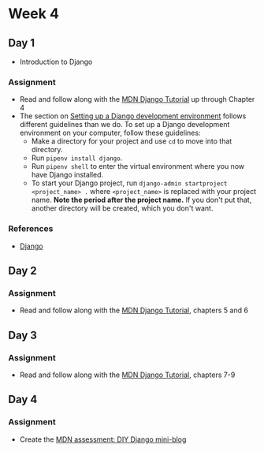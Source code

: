 # Week 4

## Day 1

- Introduction to Django

### Assignment

- Read and follow along with the [MDN Django Tutorial](https://developer.mozilla.org/en-US/docs/Learn/Server-side/Django) up through Chapter 4
- The section on [Setting up a Django development environment](https://developer.mozilla.org/en-US/docs/Learn/Server-side/Django/development_environment) follows different guidelines than we do. To set up a Django development environment on your computer, follow these guidelines:
  - Make a directory for your project and use `cd` to move into that directory.
  - Run `pipenv install django`.
  - Run `pipenv shell` to enter the virtual environment where you now have Django installed.
  - To start your Django project, run `django-admin startproject <project_name> .` where `<project_name>` is replaced with your project name. **Note the period after the project name.** If you don't put that, another directory will be created, which you don't want.

### References

- [Django](https://djangoproject.com/)

## Day 2

### Assignment

- Read and follow along with the [MDN Django Tutorial](https://developer.mozilla.org/en-US/docs/Learn/Server-side/Django), chapters 5 and 6

## Day 3

### Assignment

- Read and follow along with the [MDN Django Tutorial](https://developer.mozilla.org/en-US/docs/Learn/Server-side/Django), chapters 7-9

## Day 4

### Assignment

- Create the [MDN assessment: DIY Django mini-blog](https://developer.mozilla.org/en-US/docs/Learn/Server-side/Django/django_assessment_blog)
